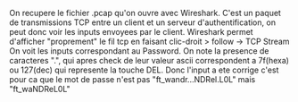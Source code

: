 On recupere le fichier .pcap qu'on ouvre avec Wireshark.
C'est un paquet de transmissions TCP entre un client et un serveur d'authentification, on peut donc voir les inputs envoyees par le client.
Wireshark permet d'afficher "proprement" le fil tcp en faisant clic-droit > follow -> TCP Stream
On voit les inputs correspondant au Password.
On note la presence de caracteres ".", qui apres check de leur valeur ascii correspondent a 7f(hexa) ou 127(dec) qui represente la touche DEL.
Donc l'input a ete corrige c'est pour ca que le mot de passe n'est pas "ft_wandr...NDRel.L0L" mais "ft_waNDReL0L"

